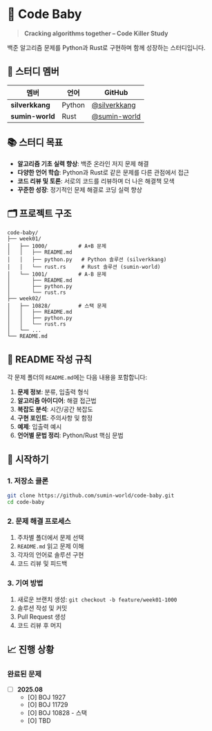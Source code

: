 # 🍼 Code Baby

> **Cracking algorithms together – Code Killer Study**

백준 알고리즘 문제를 Python과 Rust로 구현하며 함께 성장하는 스터디입니다.

## 👥 스터디 멤버

| 멤버 | 언어 | GitHub |
|------|------|---------|
| **silverkkang** | Python | [@silverkkang](https://github.com/silverkkang) |
| **sumin-world** | Rust | [@sumin-world](https://github.com/sumin-world) |

## 📚 스터디 목표

- **알고리즘 기초 실력 향상**: 백준 온라인 저지 문제 해결
- **다양한 언어 학습**: Python과 Rust로 같은 문제를 다른 관점에서 접근
- **코드 리뷰 및 토론**: 서로의 코드를 리뷰하며 더 나은 해결책 모색
- **꾸준한 성장**: 정기적인 문제 해결로 코딩 실력 향상

## 🗂️ 프로젝트 구조

```
code-baby/
├── week01/
│   ├── 1000/          # A+B 문제
│   │   ├── README.md
│   │   ├── python.py   # Python 솔루션 (silverkkang)
│   │   └── rust.rs     # Rust 솔루션 (sumin-world)
│   └── 1001/          # A-B 문제
│       ├── README.md
│       ├── python.py
│       └── rust.rs
├── week02/
│   ├── 10828/         # 스택 문제
│   │   ├── README.md
│   │   ├── python.py
│   │   └── rust.rs
│   └── ...
└── README.md
```

## 📖 README 작성 규칙

각 문제 폴더의 `README.md`에는 다음 내용을 포함합니다:

1. **문제 정보**: 분류, 입출력 형식
2. **알고리즘 아이디어**: 해결 접근법
3. **복잡도 분석**: 시간/공간 복잡도
4. **구현 포인트**: 주의사항 및 함정
5. **예제**: 입출력 예시
6. **언어별 문법 정리**: Python/Rust 핵심 문법

## 🚀 시작하기

### 1. 저장소 클론
```bash
git clone https://github.com/sumin-world/code-baby.git
cd code-baby
```

### 2. 문제 해결 프로세스
1. 주차별 폴더에서 문제 선택
2. `README.md` 읽고 문제 이해
3. 각자의 언어로 솔루션 구현
4. 코드 리뷰 및 피드백

### 3. 기여 방법
1. 새로운 브랜치 생성: `git checkout -b feature/week01-1000`
2. 솔루션 작성 및 커밋
3. Pull Request 생성
4. 코드 리뷰 후 머지

## 📈 진행 상황

### 완료된 문제

- [ ] **2025.08**
  - [O] BOJ 1927
  - [O] BOJ 11729
  - [O] BOJ 10828 - 스택
  - [O] TBD